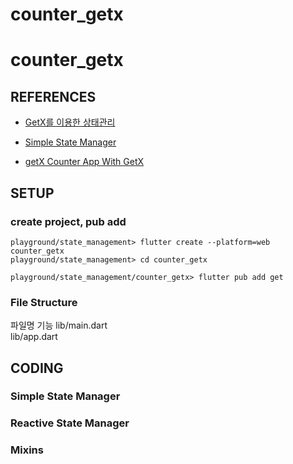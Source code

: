 # counter_getx

# counter_getx

## REFERENCES
- [GetX를 이용한 상태관리](https://danawalab.github.io/flutter/2022/08/05/Flutter-Getx.html)

- [Simple State Manager](https://chornthorn.github.io/getx-docs/state-management/simple-state-manager/index/)

- [getX Counter App With GetX](https://annhee.tistory.com/63)

## SETUP

### create project, pub add
```
playground/state_management> flutter create --platform=web counter_getx
playground/state_management> cd counter_getx

playground/state_management/counter_getx> flutter pub add get
```

### File Structure

파일명	기능
lib/main.dart	
lib/app.dart	


## CODING

### Simple State Manager

### Reactive State Manager

### Mixins

